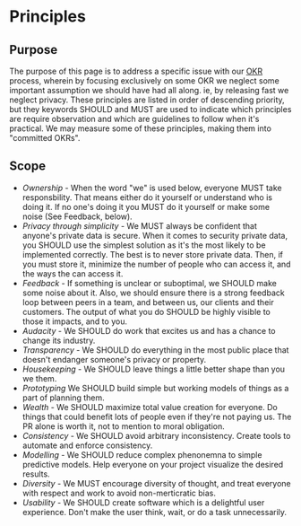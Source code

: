 
# Principles

## Purpose

The purpose of this page is to address a specific issue with our [OKR](./OKRS.md) process, wherein by focusing exclusively on some OKR we neglect some important assumption we should have had all along. ie, by releasing fast we neglect privacy. These principles are listed in order of descending priority, but they keywords SHOULD and MUST are used to indicate which principles are require observation and which are guidelines to follow when it's practical. We may measure some of these principles, making them into "committed OKRs".

## Scope

  * _Ownership_ - When the word "we" is used below, everyone MUST take responsbility. That means either do it yourself or understand who is doing it. If no one's doing it you MUST do it yourself or make some noise (See Feedback, below).
  * _Privacy through simplicity_ - We MUST always be confident that anyone's private data is secure. When it comes to security private data, you SHOULD use the simplest solution as it's the most likely to be implemented correctly. The best is to never store private data. Then, if you must store it, minimize the number of people who can access it, and the ways the can access it.
  * _Feedback_ - If something is unclear or suboptimal, we SHOULD make some noise about it. Also, we should ensure there is a strong feedback loop between peers in a team, and between us, our clients and their customers. The output of what you do SHOULD be highly visible to those it impacts, and to you.
  * _Audacity_ - We SHOULD do work that excites us and has a chance to change its industry.
  * _Transparency_ - We SHOULD do everything in the most public place that doesn't endanger someone's privacy or property.
  * _Housekeeping_ - We SHOULD leave things a little better shape than you we them.
  * _Prototyping_ We SHOULD build simple but working models of things as a part of planning them.
  * _Wealth_ - We SHOULD maximize total value creation for everyone. Do things that could benefit lots of people even if they're not paying us. The PR alone is worth it, not to mention to moral obligation.
  * _Consistency_ - We SHOULD avoid arbitrary inconsistency. Create tools to automate and enforce consistency.
  * _Modelling_ - We SHOULD reduce complex phenonemna to simple predictive models. Help everyone on your project visualize the desired results.
  * _Diversity_ - We MUST encourage diversity of thought, and treat everyone with respect and work to avoid non-merticratic bias.
  * _Usability_ - We SHOULD create software which is a delightful user experience. Don't make the user think, wait, or do a task unnecessarily.
